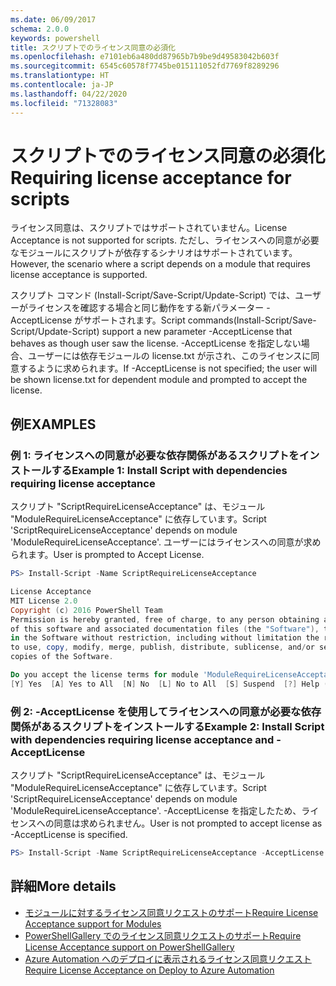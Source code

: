```yaml
---
ms.date: 06/09/2017
schema: 2.0.0
keywords: powershell
title: スクリプトでのライセンス同意の必須化
ms.openlocfilehash: e7101eb6a480dd87965b7b9be9d49583042b603f
ms.sourcegitcommit: 6545c60578f7745be015111052fd7769f8289296
ms.translationtype: HT
ms.contentlocale: ja-JP
ms.lasthandoff: 04/22/2020
ms.locfileid: "71328083"
---
```

# <a name="requiring-license-acceptance-for-scripts"></a><span data-ttu-id="37ff1-103">スクリプトでのライセンス同意の必須化</span><span class="sxs-lookup"><span data-stu-id="37ff1-103">Requiring license acceptance for scripts</span></span>

<span data-ttu-id="37ff1-104">ライセンス同意は、スクリプトではサポートされていません。</span><span class="sxs-lookup"><span data-stu-id="37ff1-104">License Acceptance is not supported for scripts.</span></span> <span data-ttu-id="37ff1-105">ただし、ライセンスへの同意が必要なモジュールにスクリプトが依存するシナリオはサポートされています。</span><span class="sxs-lookup"><span data-stu-id="37ff1-105">However, the scenario where a script depends on a module that requires license acceptance is supported.</span></span>

<span data-ttu-id="37ff1-106">スクリプト コマンド (Install-Script/Save-Script/Update-Script) では、ユーザーがライセンスを確認する場合と同じ動作をする新パラメーター -AcceptLicense がサポートされます。</span><span class="sxs-lookup"><span data-stu-id="37ff1-106">Script commands(Install-Script/Save-Script/Update-Script) support a new parameter -AcceptLicense that behaves as though user saw the license.</span></span> <span data-ttu-id="37ff1-107">-AcceptLicense を指定しない場合、ユーザーには依存モジュールの license.txt が示され、このライセンスに同意するように求められます。</span><span class="sxs-lookup"><span data-stu-id="37ff1-107">If -AcceptLicense is not specified; the user will be shown license.txt for dependent module and prompted to accept the license.</span></span>

## <a name="examples"></a><span data-ttu-id="37ff1-108">例</span><span class="sxs-lookup"><span data-stu-id="37ff1-108">EXAMPLES</span></span>

### <a name="example-1-install-script-with-dependencies-requiring-license-acceptance"></a><span data-ttu-id="37ff1-109">例 1: ライセンスへの同意が必要な依存関係があるスクリプトをインストールする</span><span class="sxs-lookup"><span data-stu-id="37ff1-109">Example 1: Install Script with dependencies requiring license acceptance</span></span>

<span data-ttu-id="37ff1-110">スクリプト "ScriptRequireLicenseAcceptance" は、モジュール "ModuleRequireLicenseAcceptance" に依存しています。</span><span class="sxs-lookup"><span data-stu-id="37ff1-110">Script 'ScriptRequireLicenseAcceptance' depends on module 'ModuleRequireLicenseAcceptance'.</span></span> <span data-ttu-id="37ff1-111">ユーザーにはライセンスへの同意が求められます。</span><span class="sxs-lookup"><span data-stu-id="37ff1-111">User is prompted to Accept License.</span></span>

```PowerShell
PS> Install-Script -Name ScriptRequireLicenseAcceptance

License Acceptance
MIT License 2.0
Copyright (c) 2016 PowerShell Team
Permission is hereby granted, free of charge, to any person obtaining a copy
of this software and associated documentation files (the "Software"), to deal
in the Software without restriction, including without limitation the rights
to use, copy, modify, merge, publish, distribute, sublicense, and/or sell
copies of the Software.

Do you accept the license terms for module 'ModuleRequireLicenseAcceptance'.
[Y] Yes  [A] Yes to All  [N] No  [L] No to All  [S] Suspend  [?] Help (default is "N"):
```

### <a name="example-2-install-script-with-dependencies-requiring-license-acceptance-and--acceptlicense"></a><span data-ttu-id="37ff1-112">例 2: -AcceptLicense を使用してライセンスへの同意が必要な依存関係があるスクリプトをインストールする</span><span class="sxs-lookup"><span data-stu-id="37ff1-112">Example 2: Install Script with dependencies requiring license acceptance and -AcceptLicense</span></span>

<span data-ttu-id="37ff1-113">スクリプト "ScriptRequireLicenseAcceptance" は、モジュール "ModuleRequireLicenseAcceptance" に依存しています。</span><span class="sxs-lookup"><span data-stu-id="37ff1-113">Script 'ScriptRequireLicenseAcceptance' depends on module 'ModuleRequireLicenseAcceptance'.</span></span> <span data-ttu-id="37ff1-114">-AcceptLicense を指定したため、ライセンスへの同意は求められません。</span><span class="sxs-lookup"><span data-stu-id="37ff1-114">User is not prompted to accept license as -AcceptLicense is specified.</span></span>

```PowerShell
PS> Install-Script -Name ScriptRequireLicenseAcceptance -AcceptLicense
```

## <a name="more-details"></a><span data-ttu-id="37ff1-115">詳細</span><span class="sxs-lookup"><span data-stu-id="37ff1-115">More details</span></span>

- [<span data-ttu-id="37ff1-116">モジュールに対するライセンス同意リクエストのサポート</span><span class="sxs-lookup"><span data-stu-id="37ff1-116">Require License Acceptance support for Modules</span></span>](module-license-acceptance.md)
- [<span data-ttu-id="37ff1-117">PowerShellGallery でのライセンス同意リクエストのサポート</span><span class="sxs-lookup"><span data-stu-id="37ff1-117">Require License Acceptance support on PowerShellGallery</span></span>](../how-to/working-with-packages/packages-that-require-license-acceptance.md)
- [<span data-ttu-id="37ff1-118">Azure Automation へのデプロイに表示されるライセンス同意リクエスト</span><span class="sxs-lookup"><span data-stu-id="37ff1-118">Require License Acceptance on Deploy to Azure Automation</span></span>](../how-to/working-with-packages/deploy-to-azure-automation.md)
